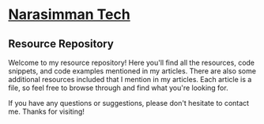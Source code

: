 # [Narasimman Tech](https://narasimmantech.com)

## Resource Repository

Welcome to my resource repository! Here you'll find all the resources, code snippets, and code examples mentioned in my articles. There are also some additional resources included that I mention in my articles. Each article is a file, so feel free to browse through and find what you're looking for.

If you have any questions or suggestions, please don't hesitate to contact me. Thanks for visiting!
